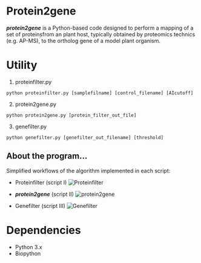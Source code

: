 
# Protein2gene

***protein2gene*** is a Python-based code designed to perform a mapping of a set of proteinsfrom an plant host, typically obtained by proteomics technics (e.g. AP-MS), to the ortholog gene of a model plant organism.  



# Utility

1. proteinfilter.py

```python proteinfilter.py [samplefilname] [control_filename] [AIcutoff]```

2. protein2gene.py

```python protein2gene.py [protein_filter_out_file]```

3. genefilter.py

```python genefilter.py [genefilter_out_filename] [threshold]```

## About the program...
Simplified workflows of the algorithm implemented in each script:

- Proteinfilter (script I)
![Proteinfilter](proteinfilter.png)

- ***protein2gene*** (script II)
![protein2gene](protein2gene.png)

- Genefilter (script III)
![Genefilter](genefilter.png)

# Dependencies
- Python 3.x
- Biopython
